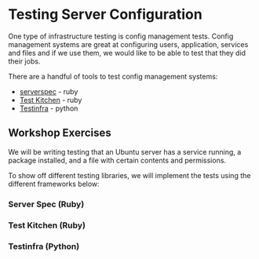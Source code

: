 # Testing Server Configuration

One type of infrastructure testing is config management tests. Config management
systems are great at configuring users, application, services and files and if we
use them, we would like to be able to test that they did their jobs.

There are a handful of tools to test config management systems:

 - [serverspec](http://serverspec.org/) - ruby
 - [Test Kitchen](http://kitchen.ci/) - ruby
 - [Testinfra](http://testinfra.readthedocs.org/en/latest/) - python


## Workshop Exercises

We will be writing testing that an Ubuntu server has a service running, a package installed,
and a file with certain contents and permissions.

To show off different testing libraries, we will implement the tests using the different frameworks
below:

### Server Spec (Ruby)

### Test Kitchen (Ruby)

### Testinfra (Python)

